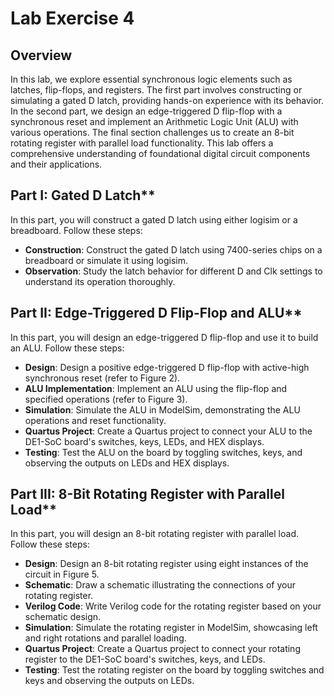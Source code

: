 # Lab Exercise 4

## Overview
In this lab, we explore essential synchronous logic elements such as latches, flip-flops, and registers. The first part involves constructing or simulating a gated D latch, providing hands-on experience with its behavior. In the second part, we design an edge-triggered D flip-flop with a synchronous reset and implement an Arithmetic Logic Unit (ALU) with various operations. The final section challenges us to create an 8-bit rotating register with parallel load functionality. This lab offers a comprehensive understanding of foundational digital circuit components and their applications.

## Part I: Gated D Latch**
In this part, you will construct a gated D latch using either logisim or a breadboard. Follow these steps:
- **Construction**: Construct the gated D latch using 7400-series chips on a breadboard or simulate it using logisim.
- **Observation**: Study the latch behavior for different D and Clk settings to understand its operation thoroughly.

## Part II: Edge-Triggered D Flip-Flop and ALU**
In this part, you will design an edge-triggered D flip-flop and use it to build an ALU. Follow these steps:
- **Design**: Design a positive edge-triggered D flip-flop with active-high synchronous reset (refer to Figure 2).
- **ALU Implementation**: Implement an ALU using the flip-flop and specified operations (refer to Figure 3).
- **Simulation**: Simulate the ALU in ModelSim, demonstrating the ALU operations and reset functionality.
- **Quartus Project**: Create a Quartus project to connect your ALU to the DE1-SoC board's switches, keys, LEDs, and HEX displays.
- **Testing**: Test the ALU on the board by toggling switches, keys, and observing the outputs on LEDs and HEX displays.

## Part III: 8-Bit Rotating Register with Parallel Load**
In this part, you will design an 8-bit rotating register with parallel load. Follow these steps:
- **Design**: Design an 8-bit rotating register using eight instances of the circuit in Figure 5.
- **Schematic**: Draw a schematic illustrating the connections of your rotating register.
- **Verilog Code**: Write Verilog code for the rotating register based on your schematic design.
- **Simulation**: Simulate the rotating register in ModelSim, showcasing left and right rotations and parallel loading.
- **Quartus Project**: Create a Quartus project to connect your rotating register to the DE1-SoC board's switches, keys, and LEDs.
- **Testing**: Test the rotating register on the board by toggling switches and keys and observing the outputs on LEDs.

